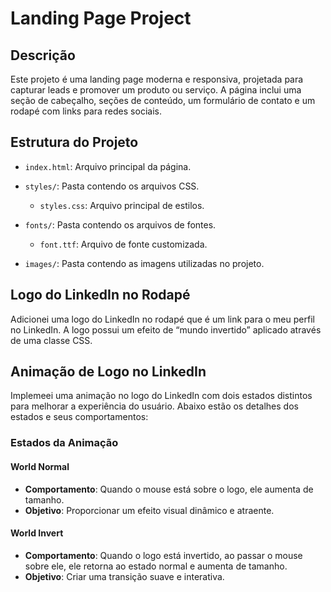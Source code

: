 # Landing Page Project

## Descrição
Este projeto é uma landing page moderna e responsiva, projetada para capturar leads e promover um produto ou serviço. A página inclui uma seção de cabeçalho, seções de conteúdo, um formulário de contato e um rodapé com links para redes sociais.

## Estrutura do Projeto
- `index.html`: Arquivo principal da página.

- `styles/`: Pasta contendo os arquivos CSS.
  - `styles.css`: Arquivo principal de estilos.

- `fonts/`: Pasta contendo os arquivos de fontes.
  - `font.ttf`: Arquivo de fonte customizada.

- `images/`: Pasta contendo as imagens utilizadas no projeto.

## Logo do LinkedIn no Rodapé
Adicionei uma logo do LinkedIn no rodapé que é um link para o meu perfil no LinkedIn. A logo possui um efeito de “mundo invertido” aplicado através de uma classe CSS.

## Animação de Logo no LinkedIn

Implemeei uma animação no logo do LinkedIn com dois estados distintos para melhorar a experiência do usuário. Abaixo estão os detalhes dos estados e seus comportamentos:

### Estados da Animação

#### World Normal
- **Comportamento**: Quando o mouse está sobre o logo, ele aumenta de tamanho.
- **Objetivo**: Proporcionar um efeito visual dinâmico e atraente.

#### World Invert
- **Comportamento**: Quando o logo está invertido, ao passar o mouse sobre ele, ele retorna ao estado normal e aumenta de tamanho.
- **Objetivo**: Criar uma transição suave e interativa.